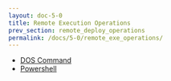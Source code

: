 ```yaml
---
layout: doc-5-0
title: Remote Execution Operations
prev_section: remote_deploy_operations
permalink: /docs/5-0/remote_exe_operations/
---
```


- [DOS Command](/docs/5-0/operations/remote/execution/dos-command)  
- [Powershell](/docs/5-0/operations/remote/executiont/powershell)  